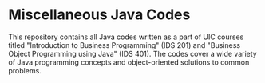 # Miscellaneous Java Codes

This repository contains all Java codes written as a part of UIC courses titled "Introduction to Business Programming" (IDS 201) and "Business Object Programming using Java" (IDS 401). The codes cover a wide variety of Java programming concepts and object-oriented solutions to common problems. 
 
